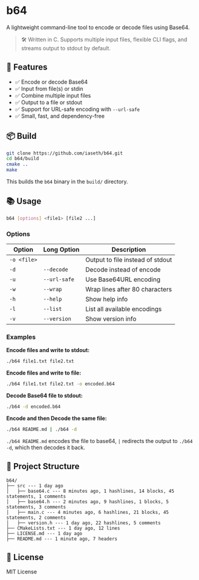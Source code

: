 # b64

A lightweight command-line tool to encode or decode files using Base64.

> 🛠️ Written in C. Supports multiple input files, flexible CLI flags, and streams output to stdout by default.

## 🚀 Features

- ✅ Encode or decode Base64
- ✅ Input from file(s) or stdin
- ✅ Combine multiple input files
- ✅ Output to a file or stdout
- ✅ Support for URL-safe encoding with `--url-safe`
- ✅ Small, fast, and dependency-free

## 📦 Build

```bash
git clone https://github.com/iaseth/b64.git
cd b64/build
cmake ..
make
```

This builds the `b64` binary in the `build/` directory.

## 📚 Usage

```bash
b64 [options] <file1> [file2 ...]
```

### Options

| Option       | Long Option     | Description                          |
|--------------|-----------------|--------------------------------------|
| `-o <file>`  |                 | Output to file instead of stdout     |
| `-d`         | `--decode`      | Decode instead of encode             |
| `-u`         | `--url-safe`    | Use Base64URL encoding               |
| `-w`         | `--wrap`        | Wrap lines after 80 characters       |
| `-h`         | `--help`        | Show help info                       |
| `-l`         | `--list`        | List all available encodings         |
| `-v`         | `--version`     | Show version info                    |

### Examples

**Encode files and write to stdout:**

```bash
./b64 file1.txt file2.txt
```

**Encode files and write to file:**

```bash
./b64 file1.txt file2.txt -o encoded.b64
```

**Decode Base64 file to stdout:**

```bash
./b64 -d encoded.b64
```

**Encode and then Decode the same file:**

```bash
./b64 README.md | ./b64 -d
```

`./b64 README.md` encodes the file to base64,
`|` redirects the output to `./b64 -d`,
which then decodes it back.

## 📂 Project Structure

```
b64/
├── src --- 1 day ago
│	├── base64.c --- 8 minutes ago, 1 hashlines, 14 blocks, 45 statements, 1 comments
│	├── base64.h --- 2 minutes ago, 9 hashlines, 1 blocks, 5 statements, 3 comments
│	├── main.c --- 4 minutes ago, 6 hashlines, 21 blocks, 45 statements, 2 comments
│	├── version.h --- 1 day ago, 22 hashlines, 5 comments
├── CMakeLists.txt --- 1 day ago, 12 lines
├── LICENSE.md --- 1 day ago
├── README.md --- 1 minute ago, 7 headers
```

## 📄 License

MIT License

